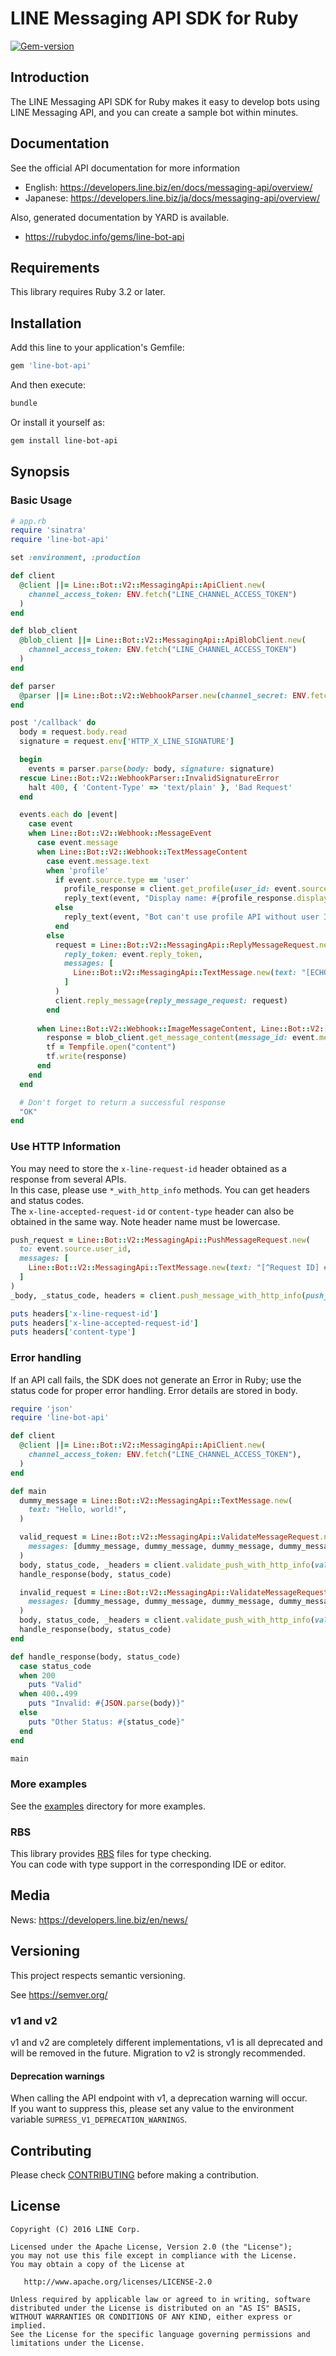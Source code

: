 # LINE Messaging API SDK for Ruby

[![Gem-version](https://img.shields.io/gem/v/line-bot-api.svg)](https://rubygems.org/gems/line-bot-api)


## Introduction
The LINE Messaging API SDK for Ruby makes it easy to develop bots using LINE Messaging API, and you can create a sample bot within minutes.

## Documentation

See the official API documentation for more information

- English: https://developers.line.biz/en/docs/messaging-api/overview/
- Japanese: https://developers.line.biz/ja/docs/messaging-api/overview/

Also, generated documentation by YARD is available.

- https://rubydoc.info/gems/line-bot-api

## Requirements
This library requires Ruby 3.2 or later.

## Installation

Add this line to your application's Gemfile:

```ruby
gem 'line-bot-api'
```

And then execute:

```sh
bundle
```

Or install it yourself as:

```sh
gem install line-bot-api
```

## Synopsis

### Basic Usage

```ruby
# app.rb
require 'sinatra'
require 'line-bot-api'

set :environment, :production

def client
  @client ||= Line::Bot::V2::MessagingApi::ApiClient.new(
    channel_access_token: ENV.fetch("LINE_CHANNEL_ACCESS_TOKEN")
  )
end

def blob_client
  @blob_client ||= Line::Bot::V2::MessagingApi::ApiBlobClient.new(
    channel_access_token: ENV.fetch("LINE_CHANNEL_ACCESS_TOKEN")
  )
end

def parser
  @parser ||= Line::Bot::V2::WebhookParser.new(channel_secret: ENV.fetch("LINE_CHANNEL_SECRET"))
end

post '/callback' do
  body = request.body.read
  signature = request.env['HTTP_X_LINE_SIGNATURE']

  begin
    events = parser.parse(body: body, signature: signature)
  rescue Line::Bot::V2::WebhookParser::InvalidSignatureError
    halt 400, { 'Content-Type' => 'text/plain' }, 'Bad Request'
  end

  events.each do |event|
    case event
    when Line::Bot::V2::Webhook::MessageEvent
      case event.message
      when Line::Bot::V2::Webhook::TextMessageContent
        case event.message.text
        when 'profile'
          if event.source.type == 'user'
            profile_response = client.get_profile(user_id: event.source.user_id)
            reply_text(event, "Display name: #{profile_response.display_name}\nStatus message: #{profile_response.status_message}")
          else
            reply_text(event, "Bot can't use profile API without user ID")
          end
        else
          request = Line::Bot::V2::MessagingApi::ReplyMessageRequest.new(
            reply_token: event.reply_token,
            messages: [
              Line::Bot::V2::MessagingApi::TextMessage.new(text: "[ECHO] #{event.message.text}")
            ]
          )
          client.reply_message(reply_message_request: request)
        end
        
      when Line::Bot::V2::Webhook::ImageMessageContent, Line::Bot::V2::Webhook::VideoMessageContent
        response = blob_client.get_message_content(message_id: event.message.message_id)
        tf = Tempfile.open("content")
        tf.write(response)
      end
    end
  end

  # Don't forget to return a successful response
  "OK"
end
```

### Use HTTP Information
You may need to store the ```x-line-request-id``` header obtained as a response from several APIs.\
In this case, please use ```*_with_http_info``` methods. You can get headers and status codes.\
The `x-line-accepted-request-id` or `content-type` header can also be obtained in the same way. Note header name must be lowercase.

```ruby
push_request = Line::Bot::V2::MessagingApi::PushMessageRequest.new(
  to: event.source.user_id,
  messages: [
    Line::Bot::V2::MessagingApi::TextMessage.new(text: "[^Request ID] #{headers['x-line-request-id']}")
  ]
)
_body, _status_code, headers = client.push_message_with_http_info(push_message_request: push_request)

puts headers['x-line-request-id']
puts headers['x-line-accepted-request-id']
puts headers['content-type']
```

### Error handling
If an API call fails, the SDK does not generate an Error in Ruby; use the status code for proper error handling.
Error details are stored in body.

```ruby
require 'json'
require 'line-bot-api'

def client
  @client ||= Line::Bot::V2::MessagingApi::ApiClient.new(
    channel_access_token: ENV.fetch("LINE_CHANNEL_ACCESS_TOKEN"),
  )
end

def main
  dummy_message = Line::Bot::V2::MessagingApi::TextMessage.new(
    text: "Hello, world!",
  )

  valid_request = Line::Bot::V2::MessagingApi::ValidateMessageRequest.new(
    messages: [dummy_message, dummy_message, dummy_message, dummy_message, dummy_message],
  )
  body, status_code, _headers = client.validate_push_with_http_info(validate_message_request: valid_request)
  handle_response(body, status_code)

  invalid_request = Line::Bot::V2::MessagingApi::ValidateMessageRequest.new(
    messages: [dummy_message, dummy_message, dummy_message, dummy_message, dummy_message, dummy_message],
  )
  body, status_code, _headers = client.validate_push_with_http_info(validate_message_request: invalid_request)
  handle_response(body, status_code)
end

def handle_response(body, status_code)
  case status_code
  when 200
    puts "Valid"
  when 400..499
    puts "Invalid: #{JSON.parse(body)}"
  else
    puts "Other Status: #{status_code}"
  end
end

main
```

### More examples
See the [examples](examples/v2) directory for more examples.

### RBS
This library provides [RBS](https://github.com/ruby/rbs) files for type checking.\
You can code with type support in the corresponding IDE or editor.

## Media
News: https://developers.line.biz/en/news/

## Versioning
This project respects semantic versioning.

See https://semver.org/

### v1 and v2
v1 and v2 are completely different implementations, v1 is all deprecated and will be removed in the future.
Migration to v2 is strongly recommended.

#### Deprecation warnings
When calling the API endpoint with v1, a deprecation warning will occur.\
If you want to suppress this, please set any value to the environment variable `SUPRESS_V1_DEPRECATION_WARNINGS`.


## Contributing
Please check [CONTRIBUTING](CONTRIBUTING.md) before making a contribution.

## License
```
Copyright (C) 2016 LINE Corp.
 
Licensed under the Apache License, Version 2.0 (the "License");
you may not use this file except in compliance with the License.
You may obtain a copy of the License at
 
   http://www.apache.org/licenses/LICENSE-2.0
 
Unless required by applicable law or agreed to in writing, software
distributed under the License is distributed on an "AS IS" BASIS,
WITHOUT WARRANTIES OR CONDITIONS OF ANY KIND, either express or implied.
See the License for the specific language governing permissions and
limitations under the License.
```
